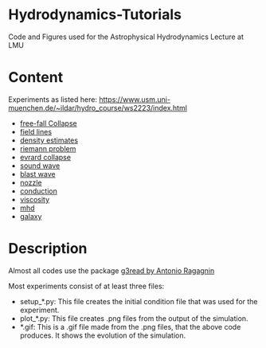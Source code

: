 # Hydrodynamics-Tutorials
 Code and Figures used for the Astrophysical Hydrodynamics Lecture at LMU
 
# Content
Experiments as listed here: https://www.usm.uni-muenchen.de/~ildar/hydro_course/ws2223/index.html

- <a href="https://github.com/Johannes-Stoiber/Hydrodynamics-Tutorials/tree/main/01-free-fall">free-fall Collapse<a>
- <a href="https://github.com/Johannes-Stoiber/Hydrodynamics-Tutorials/tree/main/02-generating-field-lines">field lines<a>
- <a href="https://github.com/Johannes-Stoiber/Hydrodynamics-Tutorials/tree/main/03-density-estimates">density estimates<a>
- <a href="https://github.com/Johannes-Stoiber/Hydrodynamics-Tutorials/tree/main/04-riemann-problem">riemann problem<a>
- <a href="https://github.com/Johannes-Stoiber/Hydrodynamics-Tutorials/tree/main/05-evrard-collapse">evrard collapse<a>
- <a href="https://github.com/Johannes-Stoiber/Hydrodynamics-Tutorials/tree/main/06-sound-wave">sound wave<a>
- <a href="https://github.com/Johannes-Stoiber/Hydrodynamics-Tutorials/tree/main/07-blast">blast wave<a>
- <a href="https://github.com/Johannes-Stoiber/Hydrodynamics-Tutorials/tree/main/08-nozzle">nozzle<a>
- <a href="https://github.com/Johannes-Stoiber/Hydrodynamics-Tutorials/tree/main/09-conduction">conduction<a>
- <a href="https://github.com/Johannes-Stoiber/Hydrodynamics-Tutorials/tree/main/10-viscosity">viscosity<a>
- <a href="https://github.com/Johannes-Stoiber/Hydrodynamics-Tutorials/tree/main/11-mhd">mhd<a>
- <a href="https://github.com/Johannes-Stoiber/Hydrodynamics-Tutorials/tree/main/12-galaxy">galaxy<a>
 
# Description
Almost all codes use the package <a href="https://github.com/aragagnin/g3read">g3read by Antonio Ragagnin<a>

Most experiments consist of at least three files:

- setup\_\*.py: This file creates the initial condition file that was used for the experiment.
- plot\_\*.py: This file creates .png files from the output of the simulation.
- \*.gif: This is a .gif file made from the .png files, that the above code produces. It shows the evolution of the simulation.

